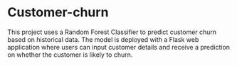 # Customer-churn
This project uses a Random Forest Classifier to predict customer churn based on historical data.
The model is deployed with a Flask web application where users can input customer details and receive a prediction on whether the customer is likely to churn.
